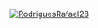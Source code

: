 [![RodriguesRafael28](https://github-readme-stats.vercel.app/api?username=RodriguesRafael28&show_icons=true)](https://github.com/RodriguesRafael28)
